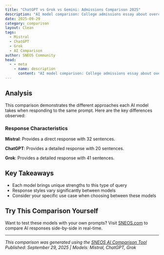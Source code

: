 ```yaml
---
title: "ChatGPT vs Grok vs Gemini: Admissions Comparison 2025"
description: "AI model comparison: College admissions essay about overcoming failure - make it compelling and unique..."
date: 2025-09-29
category: comparison
layout: Clean
tags:
  - Mistral
  - ChatGPT
  - Grok
  - AI Comparison
author: SNEOS Community
head:
  - - meta
    - name: description
      content: "AI model comparison: College admissions essay about overcoming failure - make it compelling and unique..."
---
```


<ChatComparison
  title="ChatGPT vs Grok vs Gemini: Admissions Comparison 2025"
  prompt="College admissions essay about overcoming failure - make it compelling and unique"
  :responses='{
    "Mistral": "Title: **The Unseen Victory in Defeat**\n\nIn the pantheon of human experiences, failure is often cast as the villain. I was no exception to this belief until a series of events challenged my perspective and redefined my understanding of success.\n\nGrowing up, I was the proverbial \u0022big fish in a small pond.\u0022 Academics came easily to me, and I was accustomed to seeing my name at the top of the class rankings. This effortless success bred complacency, and I entered high school with the same lackadaisical attitude. However, my world was upended when I received my first progress report: a glaring \u0027D\u0027 stared back at me in Chemistry.\n\nI was initially shocked, then embarrassed, and finally, angry. I had never failed before, and I didn\u0027t know how to process this new experience. I was tempted to sweep it under the rug, to make excuses, or to simply give up. But there was a small voice inside me that whispered, \u0022What if there\u0027s more to this?\u0022\n\nI decided to listen to that voice. I started attending tutoring sessions, seeking help from my teacher, and dedicating hours to understanding the intricacies of chemical bonds and reactions. The road was arduous, and there were times when I felt like Sisyphus, condemned to push a boulder uphill only for it to roll back down. But I persevered.\n\nAs the semester drew to a close, I had pulled my grade up to a respectable \u0027B\u0027. It wasn\u0027t the \u0027A\u0027 I was used to, but it was a victory nonetheless. I had faced failure head-on and refused to let it define me. Instead, I chose to learn from it, to grow, and to evolve.\n\nThis experience taught me that failure is not the end but a stepping stone to success. It taught me humility, resilience, and the value of hard work. It showed me that success isn\u0027t always about being the best but about being better than you were yesterday.\n\nSince then, I\u0027ve embraced failure as a part of life, not something to be feared or avoided. I\u0027ve started a coding club at school, despite knowing nothing about coding initially. I\u0027ve tried out for the soccer team, even though I\u0027d never played before. I\u0027ve even started a small business, despite the risk of it not succeeding. Some of these ventures have been successful, others not so much. But each has taught me something valuable.\n\nIn conclusion, my journey has taught me that failure is not the opposite of success but a necessary part of it. It\u0027s through failure that we learn, grow, and find our true potential. And that\u0027s what I believe sets me apart. I\u0027m not just a straight-A student; I\u0027m a warrior who has faced failure and emerged stronger. I\u0027m not afraid to fall because I know that every fall brings with it the chance to rise again, stronger and wiser.",
    "ChatGPT": "Certainly! Here is a compelling and unique college admissions essay about overcoming failure:\n\n---\n\n**The Sound of Silence: How Failure Taught Me to Listen**\n\nWhen I first failed my high school piano recital, the silence that followed was deafening. I had spent months preparing for what I believed would be a flawless performance, yet my fingers faltered under the bright stage lights. The beautiful melodies I had envisioned turned into a jumbled mess of wrong notes and missed beats. I left the stage feeling smaller than ever, convinced that this failure defined me.\n\nBut in that silence, I began to listen.\n\nI realized I had been so focused on perfection that I forgot the reason I fell in love with music in the first place\u2014the joy it brought, the stories it told, and the emotions it stirred. My failure wasn\u2019t a full stop; it was a comma, a pause inviting me to pause and reflect.\n\nDetermined to transform this setback, I sought feedback from my teacher and peers, embracing critiques that once stung like needles. I practiced not just the notes but the emotions behind them, learning to connect with the music authentically rather than mechanically. I performed in small community events, where the stakes were lower but the impact was profound. Each time I played, my confidence grew, not because I was flawless, but because I was genuine.\n\nThis experience transcended piano. When I later struggled academically during my sophomore year, overwhelmed by a demanding schedule and self-doubt, I applied the same lesson\u2014listen, reflect, adapt. I sought help, restructured my study habits, and learned to find joy in the process rather than just the outcome.\n\nFailure taught me resilience not by denying disappointment but by encouraging me to face it honestly. It reshaped my understanding of success\u2014not as the absence of mistakes but as the courage to continue despite them.\n\nNow, as I prepare to enter college, I carry with me the lesson from that silent moment after my recital: sometimes, failure is not an end but an invitation to listen more deeply\u2014to ourselves, to others, and to the world around us. And in that listening, we find the strength to grow.\n\n---\n\nIf you\u2019d like, I can tailor it further to reflect your personal experiences or style!",
    "Grok": "**Overcoming Failure: The Art of Breaking and Rebuilding**\n\nFailure is a bitter pill, one that I swallowed whole at sixteen, standing on the stage of my high school auditorium, my voice cracking like a shattered glass under the weight of a forgotten line. I was the lead in our school\u2019s production of *Romeo and Juliet*, a role I had poured months of relentless preparation into, only to watch it crumble in front of an audience of my peers, teachers, and family. The silence that followed my stumbled words was louder than any applause I had dreamed of earning. I felt the heat of embarrassment sear through me, and as I mumbled through the rest of the scene, I wanted nothing more than to vanish. That night, failure wasn\u2019t just a moment\u2014it became a mirror, reflecting every insecurity I had ever buried. But it was also the anvil on which I forged my resilience, a story not of perfection, but of reconstruction.\n\nGrowing up, I was the kid who always played it safe. I memorized scripts in the quiet of my room, practiced inflections in front of a mirror, and stuck to roles I knew I could manage. Theatre was my sanctuary, a place where I could be someone else, someone braver. When I auditioned for Juliet, it wasn\u2019t just a role\u2014it was a declaration. I wanted to prove to myself, and to everyone watching, that I could step out of the shadows of supporting characters and claim the spotlight. I spent weeks dissecting every line, every emotion, until I could recite the balcony scene in my sleep. But on opening night, under the glare of the stage lights, my mind went blank. The words I had rehearsed a thousand times slipped through my fingers like sand. I saw the confusion in my Romeo\u2019s eyes, the stifled gasps from the audience, and worst of all, the pity in my director\u2019s gaze after the curtain fell. I had failed spectacularly, and there was no hiding it.\n\nThe days that followed were a haze of self-doubt. I replayed the moment endlessly, each memory sharper and more humiliating than the last. I considered quitting the production, convinced I wasn\u2019t cut out for the stage. But something inside me\u2014a stubborn flicker of the determination that had landed me the role in the first place\u2014refused to let go. I realized that walking away would mean letting failure define me, and I wasn\u2019t ready to give it that power. So, I made a choice: I would face the stage again, not as the Juliet I wanted to be, but as the one I was\u2014flawed, human, and still learning.\n\nI approached my director the next day, expecting judgment, but instead found encouragement. She suggested we rework my preparation, focusing less on rote memorization and more on emotional connection to the character. I spent hours with my castmates, running lines in informal settings\u2014over pizza, in the park, even during late-night FaceTime calls\u2014until the script felt less like a burden and more like a conversation. I learned to let go of the need for perfection and embrace the rawness of mistakes as part of the creative process. When I stumbled over a line in rehearsal, I laughed it off and kept going. Slowly, I rebuilt my confidence, not by erasing my failure, but by building around it.\n\nOpening night of our second weekend performance arrived, and as I stepped onto the stage, I felt the familiar tremor of nerves. But this time, I wasn\u2019t afraid of forgetting a line\u2014I was ready to tell a story, even if it wasn\u2019t flawless. The performance wasn\u2019t perfect; I hesitated once or twice, my voice wavering with emotion. But when the curtain fell, the applause wasn\u2019t just for Juliet\u2014it was for me, for showing up again. My castmates rushed to hug me backstage, and my director whispered, \u201CYou didn\u2019t just play Juliet tonight. You became her.\u201D That moment wasn\u2019t about triumph over failure; it was about learning to coexist with it, to let it teach me rather than break me.\n\nThis experience reshaped how I approach challenges, both on and off the stage. Failure is no longer a dead end but a detour, a chance to reassess and rebuild. It taught me the value of vulnerability, of asking for help, and of finding strength in community. Now, as I prepare for the next chapter of my life, I carry this lesson with me: success isn\u2019t the absence of failure, but the courage to keep moving forward despite it. I\u2019m not applying to college as someone who has never fallen, but as someone who has learned how to stand up again, stronger and more determined than before. And if I stumble in this new role\u2014whether in a lecture hall, a dormitory, or beyond\u2014I know I have the tools to rewrite my script, line by line, until the story is mine again."
  }'
  published-date="15:32"
/>

## Analysis

This comparison demonstrates the different approaches each AI model takes when responding to the same prompt. Here are the key differences observed:

### Response Characteristics

**Mistral**: Provides a direct response with 32 sentences. 

**ChatGPT**: Provides a detailed response with 20 sentences. 

**Grok**: Provides a detailed response with 41 sentences. 

## Key Takeaways

- Each model brings unique strengths to this type of query
- Response styles vary significantly between models
- Consider your specific use case when choosing between these models

## Try This Comparison Yourself

Want to test these models with your own prompts? Visit [SNEOS.com](https://sneos.com) to compare AI responses side-by-side in real-time.

---

*This comparison was generated using the [SNEOS AI Comparison Tool](https://sneos.com)*
*Published: September 29, 2025 | Models: Mistral, ChatGPT, Grok*
